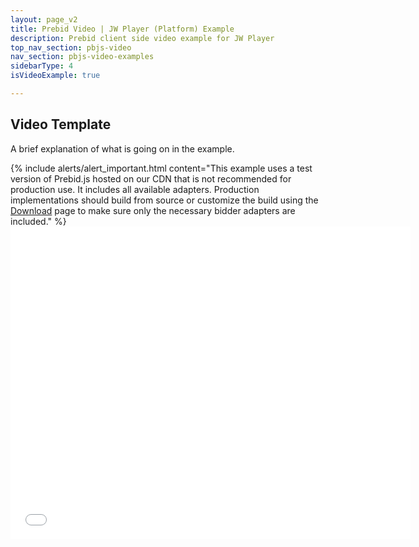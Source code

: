 ```yaml
---
layout: page_v2
title: Prebid Video | JW Player (Platform) Example
description: Prebid client side video example for JW Player
top_nav_section: pbjs-video
nav_section: pbjs-video-examples
sidebarType: 4
isVideoExample: true

---
```


## Video Template

A brief explanation of what is going on in the example.

<div class="container pb-video-example">

  <div class="row" style="width:100%">
    {% include alerts/alert_important.html content="This example uses a test version of Prebid.js hosted on our CDN that is not recommended for production use.  It includes all available adapters.  Production implementations should build from source or customize the build using the <a href='http://prebid.org/download.html'>Download</a> page to make sure only the necessary bidder adapters are included." %}
  </div>

  <div class="pb-video-frame">
    <iframe width="640" height="500" src="//jsfiddle.net/PrebidFiddle/ctunmo7h/4/embedded/html,result/" allowfullscreen="allowfullscreen" allowpaymentrequest frameborder="0"></iframe>
  </div>
</div>
